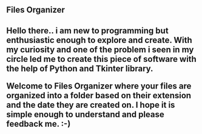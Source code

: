 <h2>Files Organizer<h2/>

Hello there.. i am new to programming but enthusiastic enough to explore and create.
With my curiosity and one of the problem i seen in my circle led me to create this piece of software with the help of Python and Tkinter library.

Welcome to Files Organizer where your files are organized into a folder based on their extension and the date they are created on.
I hope it is simple enough to understand and please feedback me. :-)
